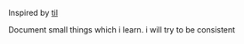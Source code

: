 Inspired by [til](https://github.com/jbranchaud/til)

Document small things which i learn. i will try to be consistent
